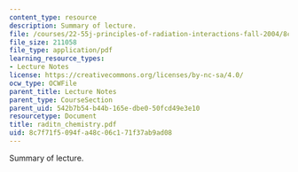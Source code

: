 ```yaml
---
content_type: resource
description: Summary of lecture.
file: /courses/22-55j-principles-of-radiation-interactions-fall-2004/8c7f71f5094fa48c06c171f37ab9ad08_raditn_chemistry.pdf
file_size: 211058
file_type: application/pdf
learning_resource_types:
- Lecture Notes
license: https://creativecommons.org/licenses/by-nc-sa/4.0/
ocw_type: OCWFile
parent_title: Lecture Notes
parent_type: CourseSection
parent_uid: 542b7b54-b44b-165e-dbe0-50fcd49e3e10
resourcetype: Document
title: raditn_chemistry.pdf
uid: 8c7f71f5-094f-a48c-06c1-71f37ab9ad08
---
```

Summary of lecture.
